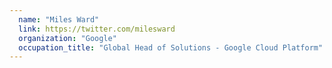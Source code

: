 ```yaml
---
  name: "Miles Ward"
  link: https://twitter.com/milesward
  organization: "Google"
  occupation_title: "Global Head of Solutions - Google Cloud Platform"
---
```

